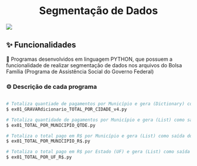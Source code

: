 <h1 align="center">Segmentação de Dados</h1>

<img src="https://img.shields.io/static/v1?label=Blog&message=Flávio Bendl&color=0dbe98&style=for-the-badge&logo=ghost"/>
<h2>✨ Funcionalidades</h2>
<p align="left">🚀 Programas desenvolvidos em linguagem PYTHON, que possuem a funcionalidade de realizar segmentação de dados nos arquivos do Bolsa Família (Programa de Assistência Social do Governo Federal)</p>
<h3>⚙️ Descrição de cada programa</h3>

```bash

# Totaliza quantiade de pagamentos por Município e gera (Dictionary) como saída do resultado.
$ ex01_GRAVARdicionario_TOTAL_POR_CIDADE_v4.py

# Totaliza quantidade de pagamentos por Município e gera (List) como saída do resultado.
$ ex01_TOTAL_POR_MUNICIPIO_QTDE.py

# Totaliza o total pago em R$ por Município e gera (List) como saída do resultado.
$ ex01_TOTAL_POR_MUNICIPIO_R$.py

# Totaliza o total pago em R$ por Estado (UF) e gera (List) como saída do resultado.
$ ex01_TOTAL_POR_UF_R$.py

```
